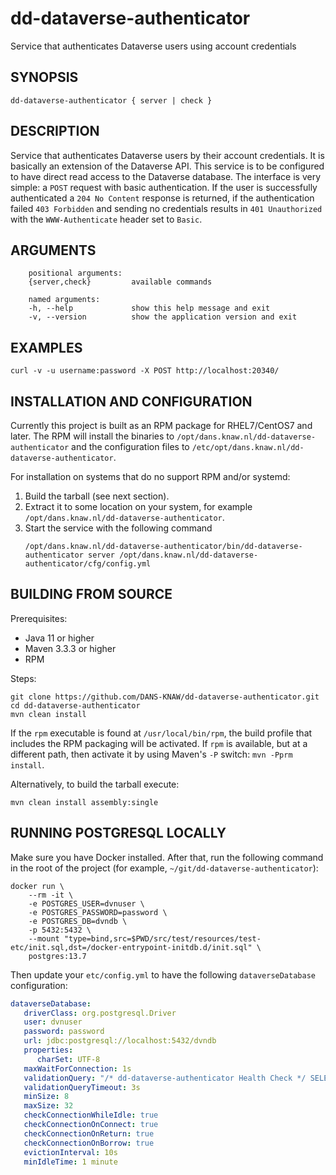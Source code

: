 dd-dataverse-authenticator
==========================

Service that authenticates Dataverse users using account credentials


SYNOPSIS
--------

    dd-dataverse-authenticator { server | check }

DESCRIPTION
-----------

Service that authenticates Dataverse users by their account credentials. It is basically an extension of the Dataverse API. This service is
to be configured to have direct read access to the Dataverse database. The interface is very simple: a `POST` request with basic authentication.
If the user is successfully authenticated a `204 No Content` response is returned, if the authentication failed `403 Forbidden` and
sending no credentials results in `401 Unauthorized` with the `WWW-Authenticate` header set to `Basic`.

ARGUMENTS
---------

        positional arguments:
        {server,check}         available commands
        
        named arguments:
        -h, --help             show this help message and exit
        -v, --version          show the application version and exit

EXAMPLES
--------

```
curl -v -u username:password -X POST http://localhost:20340/
```

INSTALLATION AND CONFIGURATION
------------------------------
Currently this project is built as an RPM package for RHEL7/CentOS7 and later. The RPM will install the binaries to
`/opt/dans.knaw.nl/dd-dataverse-authenticator` and the configuration files to `/etc/opt/dans.knaw.nl/dd-dataverse-authenticator`.

For installation on systems that do no support RPM and/or systemd:

1. Build the tarball (see next section).
2. Extract it to some location on your system, for example `/opt/dans.knaw.nl/dd-dataverse-authenticator`.
3. Start the service with the following command
   ```
   /opt/dans.knaw.nl/dd-dataverse-authenticator/bin/dd-dataverse-authenticator server /opt/dans.knaw.nl/dd-dataverse-authenticator/cfg/config.yml 
   ```

BUILDING FROM SOURCE
--------------------
Prerequisites:

* Java 11 or higher
* Maven 3.3.3 or higher
* RPM

Steps:

    git clone https://github.com/DANS-KNAW/dd-dataverse-authenticator.git
    cd dd-dataverse-authenticator 
    mvn clean install

If the `rpm` executable is found at `/usr/local/bin/rpm`, the build profile that includes the RPM
packaging will be activated. If `rpm` is available, but at a different path, then activate it by using
Maven's `-P` switch: `mvn -Pprm install`.

Alternatively, to build the tarball execute:

    mvn clean install assembly:single


RUNNING POSTGRESQL LOCALLY
--------------------------

Make sure you have Docker installed. After that, run the following command in the root of the project (for example, `~/git/dd-dataverse-authenticator`):

```shell
docker run \
    --rm -it \
    -e POSTGRES_USER=dvnuser \
    -e POSTGRES_PASSWORD=password \
    -e POSTGRES_DB=dvndb \
    -p 5432:5432 \
    --mount "type=bind,src=$PWD/src/test/resources/test-etc/init.sql,dst=/docker-entrypoint-initdb.d/init.sql" \
    postgres:13.7
```

Then update your `etc/config.yml` to have the following `dataverseDatabase` configuration:

```yaml
dataverseDatabase:
   driverClass: org.postgresql.Driver
   user: dvnuser
   password: password
   url: jdbc:postgresql://localhost:5432/dvndb
   properties:
      charSet: UTF-8
   maxWaitForConnection: 1s
   validationQuery: "/* dd-dataverse-authenticator Health Check */ SELECT 1"
   validationQueryTimeout: 3s
   minSize: 8
   maxSize: 32
   checkConnectionWhileIdle: true
   checkConnectionOnConnect: true
   checkConnectionOnReturn: true
   checkConnectionOnBorrow: true
   evictionInterval: 10s
   minIdleTime: 1 minute
```
